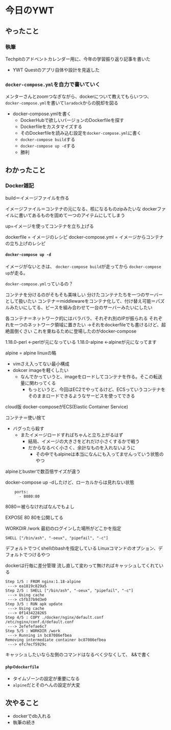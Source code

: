 # 今日のYWT

## やったこと

### 執筆

Techpitのアドベントカレンダー用に、今年の学習振り返り記事を書いた

- YWT Questのアプリ自体や設計を見返した

### `docker-compose.yml`を自力で書いていく

メンターさんとzoomつなぎながら、dockerについて教えてもらいつつ、`docker-compose.yml`を書いて`laradock`からの脱却を図る

- docker-compose.ymlを書く
  - DockerHubで欲しいバージョンのDockerfileを探す
  - Dockerfileをカスタマイズする
  - そのDockerfileを読み込む設定を`docker-compose.yml`に書く
  - `docker-compose build`する
  - `docker-compose up -d`する
  - 勝利

## わかったこと

### Docker雑記

build＝イメージファイルを作る

イメージファイル＝コンテナの元になる、核になるものzipみたいな
dockerファイルに書いてあるものを固めて一つのアイテムにしてしまう

up=イメージを使ってコンテナを立ち上げる

dockerfile = イメージのレシピ
docker-compose.yml = イメージからコンテナの立ち上げのレシピ

#### `docker-compose up -d`
 

イメージがないときは、 `docker-compose build`が走ってから `docker-compose up`が走る。

`docker-compose.yml`っているの？

コンテナを分けるのがそもそも美味しい
分けたコンテナたちを一つのサーバーとして扱いたい
コンテナ＝middlewareをコンテナ化して、付け替え可能＝パズルみたいにしてる、ピースを組み合わせて一台のサーバーみたいにしたい

各コンテナ＝ネットワーク的にはバラバラ、それぞれ別のIPが振られる
それぞれを一つのネットワーク領域に置きたい
→それをdockerfileでも書けるけど、超絶面倒くさい
これを束ねるために登場したのがdocker-compose

1.18.0-perl ←perlが元になっている
1.18.0-alpine ←alpineが元になってます

alpine = alpine linuxの略
- vimさえ入ってない最小構成
- dokcer imageを軽くしたい
  - なんでかっていうと、imageをロードしてコンテナを作る。そこの転送量に関わってくる
    - もっというと、今回はEC2でやってるけど、ECSっていうコンテナをそのままロードできるようなサービスを使ってできる

cloud版 docker-composeがECS(Elastic Container Service)

コンテナ＝使い捨て
- バグったら殺す
  - またイメージロードすればちゃんと立ち上がるはず
    - 結局、イメージの大きさをどれだけ小さくするかで戦う
    - だからなるべく小さく、余計なものを入れないように
      - その中でもalpineは本当になんにも入ってませんっていう状態のやつ
      
alpineとbusterで数百倍サイズが違う

docker-compose up -dしたけど、ローカルからは見れない状態

```
    ports:
      - 8080:80
```

8080＝被らなければなんでもよし

EXPOSE 80
80を公開してる

WORKDIR /work
最初のログインした場所がどこかを指定

`SHELL ["/bin/ash", "-oeux", "pipefail", "-c"]`

デフォルトでつくshellのbashを指定している
Linuxコマンドのオプション、デフォルトでつけるやつ

dockerは行毎に差分管理
流し直して変わって無ければキャッシュしてくれている

```command
Step 1/5 : FROM nginx:1.18-alpine
 ---> ea1819c829a5
Step 2/5 : SHELL ["/bin/ash", "-oeux", "pipefail", "-c"]
 ---> Using cache
 ---> c5fb37b9d3e0
Step 3/5 : RUN apk update
 ---> Using cache
 ---> 0f1434228265
Step 4/5 : COPY ./docker/nginx/default.conf /etc/nginx/conf.d/default.conf
 ---> 2efefefae6c7
Step 5/5 : WORKDIR /work
 ---> Running in bc87086efbea
Removing intermediate container bc87086efbea
 ---> efc7ecf5929c
```

キャッシュしたいなら左側のコマンドはなるべく少なくして、 &&で書く

#### `phpのdockerfile`

- タイムゾーンの設定が重要になる
- `alpine`だとそのへんの設定が大変

## 次やること

- dockerでdb入れる
- 執筆の続き

